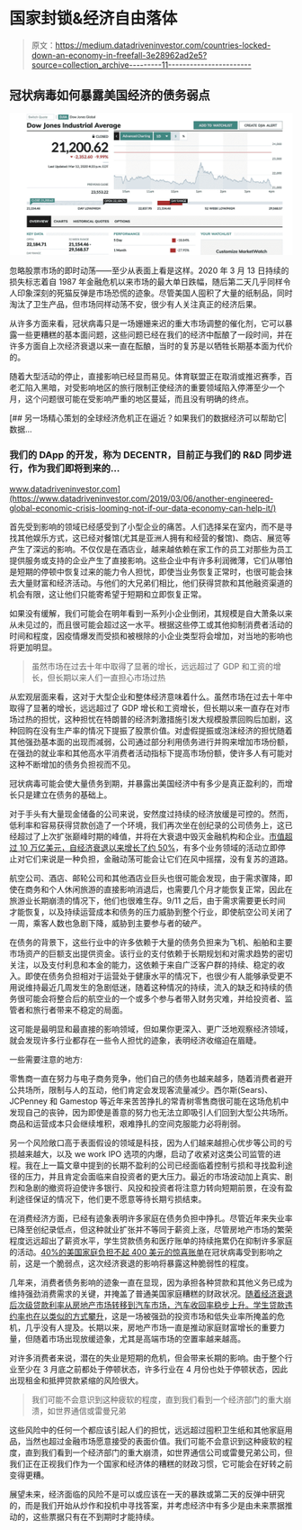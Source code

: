 # 国家封锁&经济自由落体

> 原文：<https://medium.datadriveninvestor.com/countries-locked-down-an-economy-in-freefall-3e28962ad2e5?source=collection_archive---------11----------------------->

## 冠状病毒如何暴露美国经济的债务弱点

![](img/5e53d73f968e22e21f9b96914ab46682.png)

忽略股票市场的即时动荡——至少从表面上看是这样。2020 年 3 月 13 日持续的损失标志着自 1987 年金融危机以来市场的最大单日跌幅，随后第二天几乎同样令人印象深刻的死猫反弹是市场恐慌的迹象。尽管美国人囤积了大量的纸制品，同时淘汰了卫生产品，但市场同样动荡不安，很少有人关注真正的经济后果。

从许多方面来看，冠状病毒只是一场姗姗来迟的重大市场调整的催化剂，它可以暴露一些更糟糕的基本面问题，这些问题已经在我们的经济中酝酿了一段时间，并在许多方面自上次经济衰退以来一直在酝酿，当时的复苏是以牺牲长期基本面为代价的。

随着大型活动的停止，直接影响已经显而易见。体育联盟正在取消或推迟赛季，百老汇陷入黑暗，对受影响地区的旅行限制正使经济的重要领域陷入停滞至少一个月，这个问题很可能在受影响严重的地区蔓延，而且没有明确的终点。

[](https://www.datadriveninvestor.com/2019/03/06/another-engineered-global-economic-crisis-looming-not-if-our-data-economy-can-help-it/) [## 另一场精心策划的全球经济危机正在逼近？如果我们的数据经济可以帮助它|数据…

### 我们的 DApp 的开发，称为 DECENTR，目前正与我们的 R&D 同步进行，作为我们即将到来的…

www.datadriveninvestor.com](https://www.datadriveninvestor.com/2019/03/06/another-engineered-global-economic-crisis-looming-not-if-our-data-economy-can-help-it/) 

首先受到影响的领域已经感受到了小型企业的痛苦。人们选择呆在室内，而不是寻找其他娱乐方式，这已经对餐馆(尤其是亚洲人拥有和经营的餐馆)、商店、展览等产生了深远的影响。不仅仅是在酒店业，越来越依赖在家工作的员工对那些为员工提供服务或支持的企业产生了直接影响。这些企业中有许多利润微薄，它们从哪怕是短期的停顿中恢复过来的能力令人担忧，即使当业务恢复正常时，也很可能会抹去大量财富和经济活动。与他们的大兄弟们相比，他们获得贷款和其他融资渠道的机会有限，这让他们只能寄希望于短期和立即恢复正常。

如果没有缓解，我们可能会在明年看到一系列小企业倒闭，其规模是自大萧条以来从未见过的，而且很可能会超过这一水平。根据这些停工或其他抑制消费者活动的时间和程度，因疫情爆发而受损和被根除的小企业类型将会增加，对当地的影响也将更加明显。

> 虽然市场在过去十年中取得了显著的增长，远远超过了 GDP 和工资的增长，但长期以来人们一直担心市场过热

从宏观层面来看，这对于大型企业和整体经济意味着什么。虽然市场在过去十年中取得了显著的增长，远远超过了 GDP 增长和工资增长，但长期以来一直存在对市场过热的担忧，这种担忧在特朗普的经济刺激措施引发大规模股票回购后加剧，这种回购在没有生产率的情况下提振了股票价值。对虚假提振或泡沫经济的担忧随着其他强劲基本面的出现而减弱，公司通过部分利用债务进行并购来增加市场份额，在强劲的就业率和其他高水平消费者活动指标下提高市场份额，使许多人有可能对这种不断增加的债务负担视而不见。

冠状病毒可能会使大量债务到期，并暴露出美国经济中有多少是真正盈利的，而增长只是建立在债务的基础上。

对于手头有大量现金储备的公司来说，安然度过持续的经济放缓是可控的。然而，低利率和容易获得贷款创造了一个环境，我们再次坐在创纪录的公司债务上，这已经超过了上次扩张巅峰时期的峰值，并将在大衰退中毁灭金融机构和企业。[市值超过 10 万亿美元，自经济衰退以来增长了约 50%](https://www.cnbc.com/2019/03/12/global-debt-up-50-percent-since-the-financial-crisis-sp-says.html)，有多个业务领域的活动立即停止对它们来说是一种负担，金融动荡可能会让它们在风中摇摆，没有复苏的道路。

航空公司、酒店、邮轮公司和其他酒店业巨头也很可能会发现，由于需求骤降，即使在商务和个人休闲旅游的直接影响消退后，也需要几个月才能恢复正常，因此在旅游业长期崩溃的情况下，他们也很难生存。9/11 之后，由于需求需要更长时间才能恢复，以及持续运营成本和债务的压力威胁到整个行业，即使航空公司关闭了一周，乘客人数也急剧下降，威胁到主要参与者的破产。

在债务的背景下，这些行业中的许多依赖于大量的债务负担来为飞机、船舶和主要市场资产的巨额支出提供资金。该行业的支付依赖于长期规划和对需求趋势的密切关注，以及支付利息和本金的能力，这依赖于来自广泛客户群的持续、稳定的收入。即使在债务负担相对于运营处于健康水平的情况下，也很少有人能够承受更不用说维持最近几周发生的急剧低迷，随着这种情况的持续，流入的缺乏和持续的债务很可能会将整合后的航空业的一个或多个参与者带入财务灾难，并给投资者、监管者和旅行者带来不稳定的局面。

这可能是最明显和最直接的影响领域，但如果你更深入、更广泛地观察经济领域，就会发现许多行业都存在一些令人担忧的迹象，表明经济收缩迫在眉睫。

一些需要注意的地方:

零售商一直在努力与电子商务竞争，他们自己的债务也越来越多，随着消费者避开公共场所，限制与人的互动，他们肯定会发现客流量减少。西尔斯(Sears)、JCPenney 和 Gamestop 等近年来苦苦挣扎的常青树零售商很可能在这场危机中发现自己的丧钟，因为即使是善意的努力也无法立即吸引人们回到大型公共场所。商品和运营成本只会继续堆积，艰难挣扎的空间克服能力必将削弱。

另一个风险敞口高于表面假设的领域是科技，因为人们越来越担心优步等公司的亏损越来越大，以及 we work IPO 选项的内爆，启动了收紧对这类公司监管的进程。我在上一篇文章中提到的长期不盈利的公司已经面临着控制亏损和寻找盈利途径的压力，并且肯定会面临来自投资者的更大压力。最近的市场波动加上真实、剧烈和急剧的撤资将迫使许多银行、风投和投资者将注意力转向短期前景，在没有盈利途径保证的情况下，他们更不愿意等待长期亏损结束。

在消费经济方面，已经有迹象表明许多家庭在债务负担中挣扎。尽管近年来失业率已降至创纪录低点，但这种就业扩张并不等同于薪资上涨，尽管房地产市场的繁荣程度远远超出了薪资水平，学生贷款债务和医疗账单的持续拖累仍在抑制许多家庭的活动。[40%的美国家庭负担不起 400 美元的惊喜账单](https://medium.com/@huntjlynn/its-the-people-stupid-economics-as-the-lost-social-science-f9d7a450395)在冠状病毒受到影响之前，这是一个脆弱点，这次经济衰退的影响将暴露这种脆弱性的程度。

几年来，消费者债务影响的迹象一直在显现，因为承担各种贷款和其他义务已成为维持强劲消费需求的关键，并掩盖了普通美国家庭糟糕的财政状况。[随着经济衰退后次级贷款利率从房地产市场转移到汽车市场，汽车收回率稳步上升。](https://www.chicagotribune.com/autos/ct-autos-riding-repo-man-20180516-story.html)[学生贷款违约率也在以类似的方式攀升](https://www.washingtonpost.com/news/grade-point/wp/2017/03/14/student-loan-defaults-are-rising-faster-than-you-think/)，这是一场被强劲的投资市场和低失业率所掩盖的危机，几乎没有人提及。长期以来，房地产市场一直是推动家庭财富增长的重要力量，但随着市场出现放缓迹象，尤其是高端市场的空置率越来越高。

对许多消费者来说，潜在的失业是短期的危机，但会带来长期的影响。由于整个行业至少在 3 月底之前都处于停顿状态，许多行业在 4 月份也处于停顿状态，因此出现租金和抵押贷款紧缩的风险很大。

> 我们可能不会意识到这种疲软的程度，直到我们看到一个经济部门的重大崩溃，如世界通信或雷曼兄弟

这些风险中的任何一个都应该引起人们的担忧，远远超过囤积卫生纸和其他家庭用品，当然也超过金融市场愿意接受的表面价值。我们可能不会意识到这种疲软的程度，直到我们看到一个经济部门的重大崩溃，如世界通信公司或雷曼兄弟公司，但我们正在正视我们作为一个国家和经济体的糟糕的财政习惯，它可能会在好转之前变得更糟。

展望未来，经济面临的风险不是可以或应该在一天的暴跌或第二天的反弹中研究的，而是我们开始从炒作和投机中寻找答案，并考虑经济中有多少是由未来票据推动的，这些票据只有在不到期时才能持续。